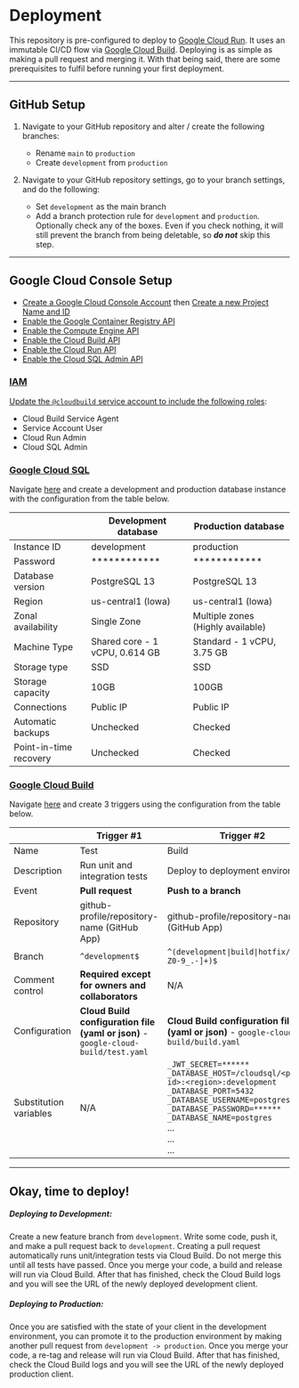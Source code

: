 # Deployment

This repository is pre-configured to deploy to [Google Cloud Run](https://cloud.google.com/run). It uses an immutable 
CI/CD flow via [Google Cloud Build](https://cloud.google.com/cloud-build). Deploying is as simple as making
a pull request and merging it. With that being said, there are some prerequisites to fulfil before running your first
deployment.

---

## GitHub Setup

1. Navigate to your GitHub repository and alter / create the following branches:
   - Rename `main` to `production`
   - Create `development` from `production`


2. Navigate to your GitHub repository settings, go to your branch settings, and do the following:
    - Set `development` as the main branch
    - Add a branch protection rule for `development` and `production`. Optionally check any of the boxes. Even if you 
      check nothing, it will still prevent the branch from being deletable, so **_do not_** skip this step.

---

## Google Cloud Console Setup

- [Create a Google Cloud Console Account](https://console.cloud.google.com) then [Create a new Project Name and ID](https://console.cloud.google.com/projectcreate)
- [Enable the Google Container Registry API](https://console.cloud.google.com/apis/library/containerregistry.googleapis.com)
- [Enable the Compute Engine API](https://console.cloud.google.com/apis/library/compute.googleapis.com)
- [Enable the Cloud Build API](https://console.cloud.google.com/apis/library/cloudbuild.googleapis.com)
- [Enable the Cloud Run API](https://console.developers.google.com/apis/library/run.googleapis.com)
- [Enable the Cloud SQL Admin API](https://console.cloud.google.com/apis/library/sqladmin.googleapis.com)

### <ins>IAM</ins>

[Update the `@cloudbuild` service account to include the following roles](https://console.cloud.google.com/iam-admin/iam):
 - Cloud Build Service Agent
 - Service Account User
 - Cloud Run Admin
 - Cloud SQL Admin

### <ins>Google Cloud SQL</ins>

Navigate [here](https://console.cloud.google.com/sql/instances) and create a development and production database 
instance with the configuration from the table below.

|                                     | Development database            | Production database               |
| ----------------------------------- | ------------------------------- | --------------------------------- |
| Instance ID                         | development                     | production                        |
| Password                            | ************                    | ************                      |
| Database version                    | PostgreSQL 13                   | PostgreSQL 13                     |
| Region                              | us-central1 (lowa)              | us-central1 (lowa)                |
| Zonal availability                  | Single Zone                     | Multiple zones (Highly available) |
| Machine Type                        | Shared core - 1 vCPU, 0.614 GB  | Standard - 1 vCPU, 3.75 GB        |
| Storage type                        | SSD                             | SSD                               |
| Storage capacity                    | 10GB                            | 100GB                             |
| Connections                         | Public IP                       | Public IP                         |
| Automatic backups                   | Unchecked                       | Checked                           |
| Point-in-time recovery              | Unchecked                       | Checked                           |

### <ins>Google Cloud Build</ins>

Navigate [here](https://console.cloud.google.com/cloud-build/triggers) and create 3 triggers using the configuration 
from the table below.

|                          | Trigger #1                                                                         | Trigger #2                                                                                                                                                                                                                      | Trigger #3                                                                                                                                                                                                                     |
| ------------------------ | ---------------------------------------------------------------------------------- | ------------------------------------------------------------------------------------------------------------------------------------------------------------------------------------------------------------------------------- | ------------------------------------------------------------------------------------------------------------------------------------------------------------------------------------------------------------------------------ |
| Name                     | Test                                                                               | Build                                                                                                                                                                                                                           | Promote                                                                                                                                                                                                                        |
| Description              | Run unit and integration tests                                                     | Deploy to deployment environment                                                                                                                                                                                                | Deploy to production environment                                                                                                                                                                                               |
| Event                    | **Pull request**                                                                   | **Push to a branch**                                                                                                                                                                                                            | **Push to a branch**                                                                                                                                                                                                           |
| Repository               | github-profile/repository-name (GitHub App)                                        | github-profile/repository-name (GitHub App)                                                                                                                                                                                     | github-profile/repository-name (GitHub App)                                                                                                                                                                                    |
| Branch                   | `^development$`                                                                    | <code>^(development&#124;build&#124;hotfix\/[a-zA-Z0-9_.-]+)$</code>                                                                                                                                                            | `^production$`                                                                                                                                                                                                                 |
| Comment control          | **Required except for owners and collaborators**                                   | N/A                                                                                                                                                                                                                             | N/A                                                                                                                                                                                                                            |
| Configuration            | **Cloud Build configuration file (yaml or json)** - `google-cloud-build/test.yaml` | **Cloud Build configuration file (yaml or json)** - `google-cloud-build/build.yaml`                                                                                                                                             | **Cloud Build configuration file (yaml or json)** - `google-cloud-build/promote.yaml`                                                                                                                                          |
| Substitution variables   | N/A                                                                                | `_JWT_SECRET=******`<br>`_DATABASE_HOST=/cloudsql/<project id>:<region>:development`<br>`_DATABASE_PORT=5432`<br>`_DATABASE_USERNAME=postgres`<br>`_DATABASE_PASSWORD=******`<br>`_DATABASE_NAME=postgres`<br>...<br>...<br>... | `_JWT_SECRET=******`<br>`_DATABASE_HOST=/cloudsql/<project id>:<region>:production`<br>`_DATABASE_PORT=5432`<br>`_DATABASE_USERNAME=postgres`<br>`_DATABASE_PASSWORD=******`<br>`_DATABASE_NAME=postgres`<br>...<br>...<br>... |

---

## Okay, time to deploy!

##### Deploying to Development:

Create a new feature branch from `development`. Write some code, push it, and make a pull request back to
`development`. Creating a pull request automatically runs unit/integration tests via Cloud Build. Do not merge
this until all tests have passed. Once you merge your code, a build and release will run via Cloud Build. After that 
has finished, check the Cloud Build logs and you will see the URL of the newly deployed development client.

##### Deploying to Production:

Once you are satisfied with the state of your client in the development environment, you can promote it to the
production environment by making another pull request from `development -> production`. Once you merge your code, a
re-tag and release will run via Cloud Build. After that has finished, check the Cloud Build logs and you will see the 
URL of the newly deployed production client.

